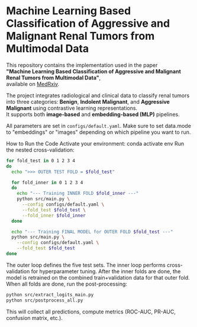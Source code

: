 # Machine Learning Based Classification of Aggressive and Malignant Renal Tumors from Multimodal Data

This repository contains the implementation used in the paper  
**"Machine Learning Based Classification of Aggressive and Malignant Renal Tumors from Multimodal Data"**,  
available on [MedRxiv](https://www.medrxiv.org/content/10.1101/2025.02.04.25321687v1.full.pdf).

The project integrates radiological and clinical data to classify renal tumors into three categories: **Benign**, **Indolent Malignant**, and **Aggressive Malignant** using contrastive learning representations.  
It supports both **image-based** and **embedding-based (MLP)** pipelines.


All parameters are set in `configs/default.yaml`. Make sure to set data.mode to "embeddings" or "images" depending on which pipeline you want to run.

How to Run the Code
Activate your environment:
conda activate env
Run the nested cross-validation:
```bash
for fold_test in 0 1 2 3 4
do
  echo ">>> OUTER TEST FOLD = $fold_test"

  for fold_inner in 0 1 2 3 4
  do
    echo "--- Training INNER FOLD $fold_inner ---"
    python src/main.py \
      --config configs/default.yaml \
      --fold_test $fold_test \
      --fold_inner $fold_inner
  done

  echo "--- Training FINAL MODEL for OUTER FOLD $fold_test ---"
  python src/main.py \
    --config configs/default.yaml \
    --fold_test $fold_test
done

```


The outer loop defines the five test sets.
The inner loop performs cross-validation for hyperparameter tuning.
After the inner folds are done, the model is retrained on the combined train+validation data for that outer fold.
When all folds are done, run the post-processing:

```bash
python src/extract_logits_main.py
python src/postprocess_all.py

```

This will collect all predictions, compute metrics (ROC-AUC, PR-AUC, confusion matrix, etc.).


